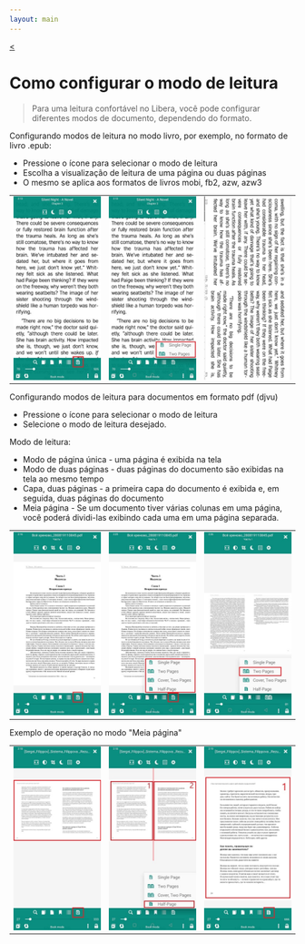 ```yaml
---
layout: main
---
```

[<](/wiki/faq/pt)

# Como configurar o modo de leitura

> Para uma leitura confortável no Libera, você pode configurar diferentes modos de documento, dependendo do formato.

Configurando modos de leitura no modo livro, por exemplo, no formato de livro .epub:

* Pressione o ícone para selecionar o modo de leitura
* Escolha a visualização de leitura de uma página ou duas páginas
* O mesmo se aplica aos formatos de livros mobi, fb2, azw, azw3

||||
|-|-|-|
|![](1.jpg)|![](2.jpg)|![](3.jpg)|

Configurando modos de leitura para documentos em formato pdf (djvu)
* Pressione o ícone para selecionar o modo de leitura
* Selecione o modo de leitura desejado.

Modo de leitura:

* Modo de página única - uma página é exibida na tela
* Modo de duas páginas - duas páginas do documento são exibidas na tela ao mesmo tempo
* Capa, duas páginas - a primeira capa do documento é exibida e, em seguida, duas páginas do documento
* Meia página - Se um documento tiver várias colunas em uma página, você poderá dividi-las exibindo cada uma em uma página separada.

||||
|-|-|-|
|![](4.jpg)|![](5.jpg)|![](6.jpg)|

Exemplo de operação no modo &quot;Meia página&quot;

||||
|-|-|-|
|![](7.jpg)|![](8.jpg)|![](9.jpg)|
